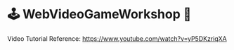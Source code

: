 # 🕹️ WebVideoGameWorkshop 👾

Video Tutorial Reference: https://www.youtube.com/watch?v=yP5DKzriqXA

